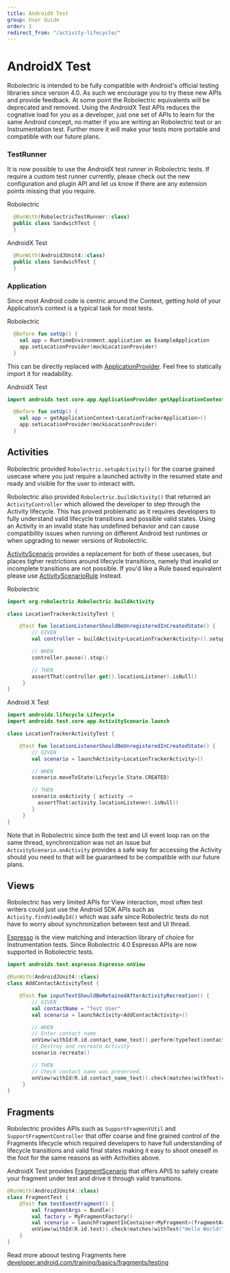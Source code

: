 ```yaml
---
title: AndroidX Test
group: User Guide
order: 1
redirect_from: "/activity-lifecycle/"
---
```


# AndroidX Test

Robolectric is intended to be fully compatible with Android's official testing libraries since version 4.0.
As such we encourage you to try these new APIs and provide feedback. At some point the Robolectric equivalents will
be deprecated and removed. Using the AndroidX Test APIs reduces the cognative load for you as a developer, just one
set of APIs to learn for the same Android concept, no matter if you are writing an Robolectric test or an Instrumentation test.
Further more it will make your tests more portable and compatible with our future plans.

### TestRunner

It is now possible to use the AndroidX test runner in Robolectric tests. If require a custom test runner currently,
please check out the new configuration and plugin API and let us know if there are any extension points missing that
you require.

Robolectric
```kotlin
  @RunWith(RobolectricTestRunner::class)
  public class SandwichTest {
  }
```

AndroidX Test
```kotlin
  @RunWith(AndroidJUnit4::class)
  public class SandwichTest {
  }
```

### Application

Since most Android code is centric around the Context, getting hold of your
Application’s context is a typical task for most tests. 

Robolectric
```kotlin
  @Before fun setUp() {
    val app = RuntimeEnvironment.application as ExampleApplication
    app.setLocationProvider(mockLocationProvider)
  }
```

This can be directly replaced with [ApplicationProvider](https://developer.android.com/reference/androidx/test/core/app/ApplicationProvider).
Feel free to statically import it for readability. 

AndroidX Test
```kotlin
import androidx.test.core.app.ApplicationProvider.getApplicationContext

  @Before fun setUp() {
    val app = getApplicationContext<LocationTrackerApplication>()
    app.setLocationProvider(mockLocationProvider)
  }
```

## Activities

Robolectric provided `Robolectric.setupActivity()` for the coarse grained usecase where you just require
a launched activity in the resumed state and ready and visible for the user to interact with. 

Robolectric also provided `Robolectric.buildActivity()` that returned an `ActivityController` which allowed
the developer to step through the Activity lifecycle. This has proved problematic as it requires developers
to fully understand valid lifecycle transitions and possible valid states. Using an Activity in an invalid state
has undefined behavior and can cause compatibility issues when running on different Android test runtimes
or when upgrading to newer versions of Robolectric.

[ActivityScenario](https://developer.android.com/reference/androidx/test/core/app/ActivityScenario) provides a
replacement for both of these usecases, but places tigher restrictions around lifecycle transitions, namely that
invalid or incomplete transitions are not possible. If you'd like a Rule based equivalent please use
[ActivityScenarioRule](https://developer.android.com/reference/androidx/test/ext/junit/rules/ActivityScenarioRule) instead.

Robolectric
```kotlin
import org.robolectric.Robolectric.buildActivity

class LocationTrackerActivityTest {

    @Test fun locationListenerShouldBeUnregisteredInCreatedState() {
        // GIVEN
        val controller = buildActivity<LocationTrackerActivity>().setup()

        // WHEN
        controller.pause().stop()

        // THEN
        assertThat(controller.get().locationListener).isNull()
     }
}

```

Android X Test
```kotlin
import androidx.lifecycle.Lifecycle
import androidx.test.core.app.ActivityScenario.launch

class LocationTrackerActivityTest {

    @Test fun locationListenerShouldBeUnregisteredInCreatedState() {
        // GIVEN
        val scenario = launchActivity<LocationTrackerActivity>()

        // WHEN
        scenario.moveToState(Lifecycle.State.CREATED)

        // THEN
        scenario.onActivity { activity ->
          assertThat(activity.locationListener).isNull()
        }
     }
}

```

Note that in Robolectric since both the test and UI event loop ran on the same thread, synchronization was not an
issue but `ActivityScenario.onActivity` provides a safe way for accessing the Activity should you need to that
will be guaranteed to be compatible with our future plans.

## Views

Robolectric has very limited APIs for View interaction, most often test writers could just use the Android SDK APIs such as
`Activity.findViewById()` which was safe since Robolectric tests do not have to worry about synchronization between test and UI thread.

[Espresso](https://developer.android.com/training/testing/espresso/) is the view
matching and interaction library of choice for Instrumentation tests. Since Robolectric
4.0 Espresso APIs are now supported in Robolectric tests.

```kotlin
import androidx.test.espresso.Espresso.onView

@RunWith(AndroidJUnit4::class)
class AddContactActivityTest {

    @Test fun inputTextShouldBeRetainedAfterActivityRecreation() {
        // GIVEN
        val contactName = "Test User"
        val scenario = launchActivity<AddContactActivity>()

        // WHEN
        // Enter contact name
        onView(withId(R.id.contact_name_text)).perform(typeText(contactName))
        // Destroy and recreate Activity
        scenario.recreate()

        // THEN
        // Check contact name was preserved.
        onView(withId(R.id.contact_name_text)).check(matches(withText(contactName)))
     }
}

```

## Fragments

Robolectric provides APIs such as `SupportFragmentUtil` and `SupportFragmentController` that offer coarse and fine
grained control of the Fragments lifecycle which required developers to have full understanding of lifecycle transitions and
valid final states making it easy to shoot oneself in the foot for the same reasons as with Activities above.


AndroidX Test provides [FragmentScenario](https://developer.android.com/reference/androidx/fragment/app/testing/FragmentScenario)
that offers APIS to safely create your fragment under test and drive it through
valid transitions.

```kotlin
@RunWith(AndroidJUnit4::class)
class FragmentTest {
    @Test fun testEventFragment() {
        val fragmentArgs = Bundle()
        val factory = MyFragmentFactory()
        val scenario = launchFragmentInContainer<MyFragment>(fragmentArgs, factory)
        onView(withId(R.id.text)).check(matches(withText("Hello World!")))
    }
}

```

Read more aboout testing Fragments here [developer.android.com/training/basics/fragments/testing](https://developer.android.com/training/basics/fragments/testing)

